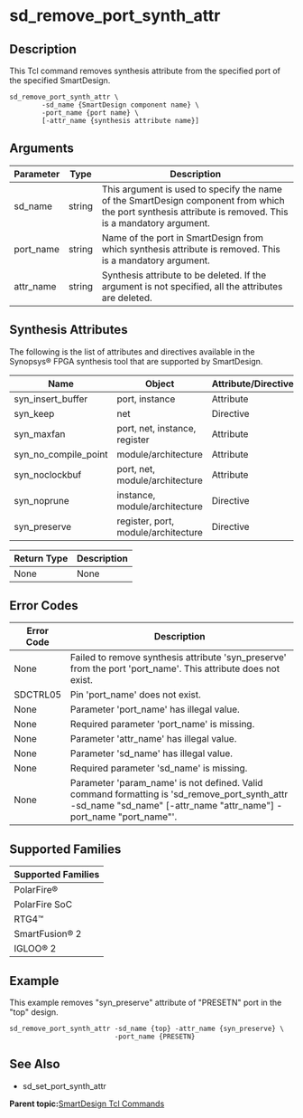 # sd\_remove\_port\_synth\_attr

## Description

This Tcl command removes synthesis attribute from the specified port of the specified SmartDesign.

```
sd_remove_port_synth_attr \
        -sd_name {SmartDesign component name} \
        -port_name {port name} \
        [-attr_name {synthesis attribute name}]
```

## Arguments

|Parameter|Type|Description|
|---------|----|-----------|
|sd\_name|string|This argument is used to specify the name of the SmartDesign component from which the port synthesis attribute is removed. This is a mandatory argument.|
|port\_name|string|Name of the port in SmartDesign from which synthesis attribute is removed. This is a mandatory argument.|
|attr\_name|string|Synthesis attribute to be deleted. If the argument is not specified, all the attributes are deleted.|

## Synthesis Attributes

The following is the list of attributes and directives available in the Synopsys® FPGA synthesis tool that are supported by SmartDesign.

|Name|Object|Attribute/Directive|
|----|------|-------------------|
|syn\_insert\_buffer|port, instance|Attribute|
|syn\_keep|net|Directive|
|syn\_maxfan|port, net, instance, register|Attribute|
|syn\_no\_compile\_point|module/architecture|Attribute|
|syn\_noclockbuf|port, net, module/architecture|Attribute|
|syn\_noprune|instance, module/architecture|Directive|
|syn\_preserve|register, port, module/architecture|Directive|

|Return Type|Description|
|-----------|-----------|
|None|None|

## Error Codes

|Error Code|Description|
|----------|-----------|
|None|Failed to remove synthesis attribute 'syn\_preserve' from the port 'port\_name'. This attribute does not exist.|
|SDCTRL05|Pin 'port\_name' does not exist.|
|None|Parameter 'port\_name' has illegal value.|
|None|Required parameter 'port\_name' is missing.|
|None|Parameter 'attr\_name' has illegal value.|
|None|Parameter 'sd\_name' has illegal value.|
|None|Required parameter 'sd\_name' is missing.|
|None|Parameter 'param\_name' is not defined. Valid command formatting is 'sd\_remove\_port\_synth\_attr -sd\_name "sd\_name" \[-attr\_name "attr\_name"\] -port\_name "port\_name"'.|

## Supported Families

|Supported Families|
|------------------|
|PolarFire®|
|PolarFire SoC|
|RTG4™|
|SmartFusion® 2|
|IGLOO® 2|

## Example

This example removes "syn\_preserve" attribute of "PRESETN" port in the "top" design.

```
sd_remove_port_synth_attr -sd_name {top} -attr_name {syn_preserve} \
                          -port_name {PRESETN}
```

## See Also

-   sd\_set\_port\_synth\_attr

**Parent topic:**[SmartDesign Tcl Commands](GUID-92BDB298-D736-4F37-87A0-3E5E1200BEE6.md)


